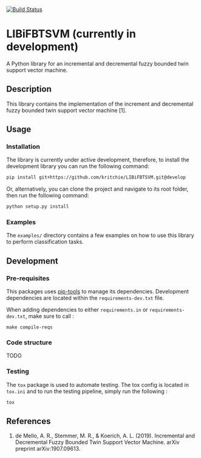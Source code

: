 
[![Build Status](https://dev.azure.com/karlritchie1/LIBiFBTSVM/_apis/build/status/kritchie.LIBiFBTSVM?branchName=master)](https://dev.azure.com/karlritchie1/LIBiFBTSVM/_build/latest?definitionId=1&branchName=master)

# LIBiFBTSVM (currently in development)

A Python library for an incremental and decremental fuzzy bounded twin support vector machine.

## Description

This library contains the implementation of the increment and decremental fuzzy bounded twin support vector machine [1].

## Usage

### Installation

The library is currently under active development, therefore, to install the development library you can
run the following command:

```bash
pip install git+https://github.com/kritchie/LIBiFBTSVM.git@develop
```

Or, alternatively, you can clone the project and navigate to its root folder, then run the following command:

```bash
python setup.py install
```

### Examples

The `examples/` directory contains a few examples on how to use this library to perform classification tasks.

## Development

### Pre-requisites

This packages uses [pip-tools](https://github.com/jazzband/pip-tools) to manage its dependencies.
Development dependencies are located within the `requirements-dev.txt` file.

When adding dependencies to either `requirements.in` or `requirements-dev.txt`, make sure to call :

```
make compile-reqs
```

### Code structure

TODO

### Testing

The `tox` package is used to automate testing. The tox config is located in `tox.ini` and to run the testing pipeline, simply run the following :

```bash
tox
```

## References

1. de Mello, A. R., Stemmer, M. R., & Koerich, A. L. (2019). Incremental and Decremental Fuzzy Bounded Twin Support Vector Machine. arXiv preprint arXiv:1907.09613.
